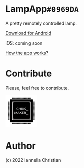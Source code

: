 # LampApp`#0969DA`
A pretty remotely controlled lamp.



[Download for Android](https://play.google.com/store/apps/details?id=com.lampapp.lampapp&hl=it&gl=IT) 

iOS: coming soon 




[How the app works?](https://github.com/ChristianIannella/LampApp/blob/main/LampApp_1.2/README.md)

# Contribute
Please, feel free to contribute.


![Alt text](LampApp_1.2/images/Logo_100x100.png?raw=true "Title") 


# Author
(c) 2022 Iannella Christian
